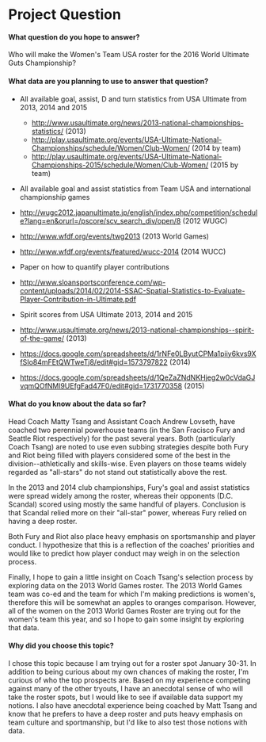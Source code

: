 # Project Question

#### What question do you hope to answer?
Who will make the Women's Team USA roster for the 2016 World Ultimate Guts Championship?

#### What data are you planning to use to answer that question?
* All available goal, assist, D and turn statistics from USA Ultimate from 2013, 2014 and 2015
  * http://www.usaultimate.org/news/2013-national-championships-statistics/ (2013)
  * http://play.usaultimate.org/events/USA-Ultimate-National-Championships/schedule/Women/Club-Women/ (2014 by team)
  * http://play.usaultimate.org/events/USA-Ultimate-National-Championships-2015/schedule/Women/Club-Women/ (2015 by team)
  
* All available goal and assist statistics from Team USA and international championship games
 * http://wugc2012.japanultimate.jp/english/index.php/competition/schedule?lang=en&orurl=/pscore/scv_search_div/open/8 (2012 WUGC)
 * http://www.wfdf.org/events/twg2013 (2013 World Games)
 * http://www.wfdf.org/events/featured/wucc-2014 (2014 WUCC)

* Paper on how to quantify player contributions
 * http://www.sloansportsconference.com/wp-content/uploads/2014/02/2014-SSAC-Spatial-Statistics-to-Evaluate-Player-Contribution-in-Ultimate.pdf
 
* Spirit scores from USA Ultimate 2013, 2014 and 2015
 * http://www.usaultimate.org/news/2013-national-championships--spirit-of-the-game/ (2013)
 * https://docs.google.com/spreadsheets/d/1rNFe0LByutCPMa1piiy6kvs9XfSIo84mFEtQWTweTj8/edit#gid=1573797822 (2014)
 * https://docs.google.com/spreadsheets/d/1QeZaZNdNKHjeg2w0cVdaGJvqmQOfNMl9UEfgFad47F0/edit#gid=1731770358 (2015)

#### What do you know about the data so far?
Head Coach Matty Tsang and Assistant Coach Andrew Lovseth, have coached two perennial powerhouse teams (in the San Fracisco Fury and Seattle Riot respectively) for the past several years. Both (particularly Coach Tsang) are noted to use even subbing strategies despite both Fury and Riot being filled with players considered some of the best in the division--athletically and skills-wise. Even players on those teams widely regarded as "all-stars" do not stand out statistically above the rest.

In the 2013 and 2014 club championships, Fury's goal and assist statistics were spread widely among the roster, whereas their opponents (D.C. Scandal) scored using mostly the same handful of players. Conclusion is that Scandal relied more on their "all-star" power, whereas Fury relied on having a deep roster.

Both Fury and Riot also place heavy emphasis on sportsmanship and player conduct. I hypothesize that this is a reflection of the coaches' priorities and would like to predict how player conduct may weigh in on the selection process.

Finally, I hope to gain a little insight on Coach Tsang's selection process by exploring data on the 2013 World Games roster. The 2013 World Games team was co-ed and the team for which I'm making predictions is women's, therefore this will be somewhat an apples to oranges comparison. However, all of the women on the 2013 World Games Roster are trying out for the women's team this year, and so I hope to gain some insight by exploring that data.

#### Why did you choose this topic?
I chose this topic because I am trying out for a roster spot January 30-31. In addition to being curious about my own chances of making the roster, I'm curious of who the top prospects are. Based on my experience competing against many of the other tryouts, I have an anecdotal sense of who will take the roster spots, but I would like to see if available data support my notions. I also have anecdotal experience being coached by Matt Tsang and know that he prefers to have a deep roster and puts heavy emphasis on team culture and sportmanship, but I'd like to also test those notions with data.
